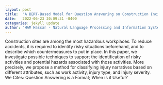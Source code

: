 ```yaml
---
layout: post
title:  "A BERT-Based Model for Question Answering on Construction Incident Reports"
date:   2022-06-23 20:09:31 -0400
categories: jekyll update
author: "HAM Hassan - Natural Language Processing and Information Systems , 2022"
---
```

Construction sites are among the most hazardous workplaces. To reduce accidents, it is required to identify risky situations beforehand, and to describe which countermeasures to put in place. In this paper, we investigate possible techniques to support the identification of risky activities and potential hazards associated with those activities. More precisely, we propose a method for classifying injury narratives based on different attributes, such as work activity, injury type, and injury severity. We 
Cites: Question Answering is a Format; When is it Useful?
